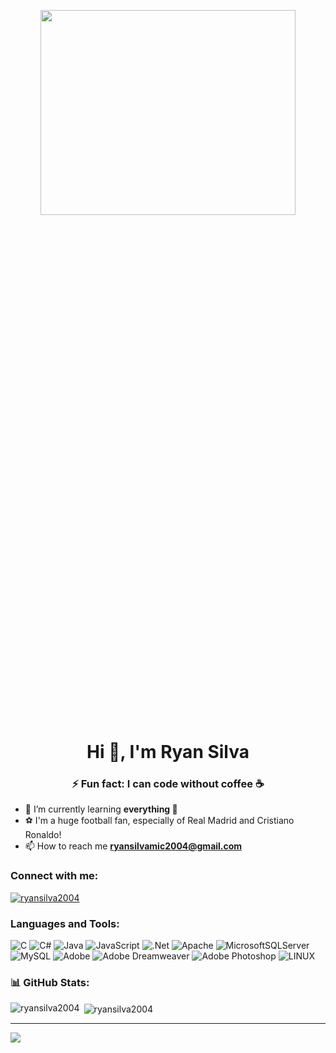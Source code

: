 <p align="center">
  <img width="90%" height="29%" src="https://media1.giphy.com/media/3oKIP53Yk7iUZBXzzy/giphy.gif?cid=ecf05e47iwv1bognezuevziu2x5v93y32a8nc6r048aps172&ep=v1_gifs_search&rid=giphy.gif&ct=g">
</p>

<h1 align="center">Hi 👋, I'm Ryan Silva</h1>
<h3 align="center">⚡ Fun fact: I can code without coffee ☕️</h3>

- 🌱 I’m currently learning **everything 🤣**
- ⚽ I'm a huge football fan, especially of Real Madrid and Cristiano Ronaldo!
- 📫 How to reach me **ryansilvamic2004@gmail.com**

<h3 align="left">Connect with me:</h3>
<p align="left">
</p>

<p align="left"> <a href="https://github.com/ryo-ma/github-profile-trophy"><img src="https://github-profile-trophy.vercel.app/?username=ryansilva2004" alt="ryansilva2004" /></a> </p>

<h3 align="left">Languages and Tools:</h3>

![C](https://img.shields.io/badge/c-%2300599C.svg?style=plastic&logo=c&logoColor=white) ![C#](https://img.shields.io/badge/c%23-%23239120.svg?style=plastic&logo=c-sharp&logoColor=white) ![Java](https://img.shields.io/badge/java-%23ED8B00.svg?style=plastic&logo=openjdk&logoColor=white) ![JavaScript](https://img.shields.io/badge/javascript-%23323330.svg?style=plastic&logo=javascript&logoColor=%23F7DF1E) ![.Net](https://img.shields.io/badge/.NET-5C2D91?style=plastic&logo=.net&logoColor=white) ![Apache](https://img.shields.io/badge/apache-%23D42029.svg?style=plastic&logo=apache&logoColor=white) ![MicrosoftSQLServer](https://img.shields.io/badge/Microsoft%20SQL%20Server-CC2927?style=plastic&logo=microsoft%20sql%20server&logoColor=white) ![MySQL](https://img.shields.io/badge/mysql-%2300000f.svg?style=plastic&logo=mysql&logoColor=white) ![Adobe](https://img.shields.io/badge/adobe-%23FF0000.svg?style=plastic&logo=adobe&logoColor=white) ![Adobe Dreamweaver](https://img.shields.io/badge/Adobe%20Dreamweaver-FF61F6.svg?style=plastic&logo=Adobe%20Dreamweaver&logoColor=white) ![Adobe Photoshop](https://img.shields.io/badge/adobe%20photoshop-%2331A8FF.svg?style=plastic&logo=adobe%20photoshop&logoColor=white) ![LINUX](https://img.shields.io/badge/Linux-FCC624?style=plastic&logo=linux&logoColor=black)
<h3 align="left">📊 GitHub Stats:</h3>
<p><img align="left" src="https://github-readme-stats.vercel.app/api/top-langs?username=ryansilva2004&show_icons=true&locale=en&layout=compact" alt="ryansilva2004" /></p>
<p>&nbsp;<img align="center" src="https://github-readme-stats.vercel.app/api?username=ryansilva2004&show_icons=true&locale=en" alt="ryansilva2004" /></p>

---
[![](https://visitcount.itsvg.in/api?id=RyanSilva2004&icon=0&color=1)](https://visitcount.itsvg.in)

<!-- Proudly created with GPRM ( https://gprm.itsvg.in ) -->
